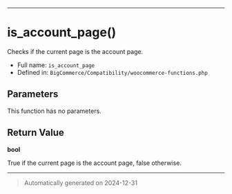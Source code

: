 ***

# is_account_page()

Checks if the current page is the account page.




* Full name: `is_account_page`
* Defined in: `BigCommerce/Compatibility/woocommerce-functions.php`

## Parameters

This function has no parameters.

## Return Value

**bool**

True if the current page is the account page, false otherwise.

***
> Automatically generated on 2024-12-31
